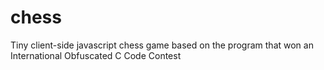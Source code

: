 # chess
Tiny client-side javascript chess game based on the program that won an International Obfuscated C Code Contest 
